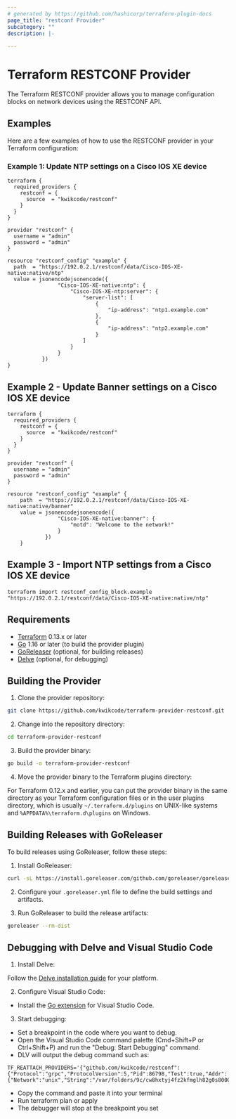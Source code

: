 ```yaml
---
# generated by https://github.com/hashicorp/terraform-plugin-docs
page_title: "restconf Provider"
subcategory: ""
description: |-
  
---
```


# Terraform RESTCONF Provider

The Terraform RESTCONF provider allows you to manage configuration blocks on network devices using the RESTCONF API.

## Examples

Here are a few examples of how to use the RESTCONF provider in your Terraform configuration:

### Example 1: Update NTP settings on a Cisco IOS XE device

```hcl
terraform {
  required_providers {
    restconf = {
      source  = "kwikcode/restconf"
    }
  }
}

provider "restconf" {
  username = "admin"
  password = "admin"
}

resource "restconf_config" "example" {
  path  = "https://192.0.2.1/restconf/data/Cisco-IOS-XE-native:native/ntp"
  value = jsonencodejsonencode({
                "Cisco-IOS-XE-native:ntp": {
                    "Cisco-IOS-XE-ntp:server": {
                        "server-list": [
                            {
                                "ip-address": "ntp1.example.com"
                            },
                            {
                                "ip-address": "ntp2.example.com"
                            }
                        ]
                    }
                }
           })
}
```

## Example 2 - Update Banner settings on a Cisco IOS XE device

```hcl
terraform {
  required_providers {
    restconf = {
      source  = "kwikcode/restconf"
    }
  }
}

provider "restconf" {
  username = "admin"
  password = "admin"
}

resource "restconf_config" "example" {
    path  = "https://192.0.2.1/restconf/data/Cisco-IOS-XE-native:native/banner"
    value = jsonencodejsonencode({
                "Cisco-IOS-XE-native:banner": {
                    "motd": "Welcome to the network!"
                }
            })
    }
```

## Example 3 - Import NTP settings from a Cisco IOS XE device
```
terraform import restconf_config_block.example "https://192.0.2.1/restconf/data/Cisco-IOS-XE-native:native/ntp"
```

## Requirements

- [Terraform](https://www.terraform.io/downloads.html) 0.13.x or later
- [Go](https://golang.org/doc/install) 1.16 or later (to build the provider plugin)
- [GoReleaser](https://goreleaser.com/install/) (optional, for building releases)
- [Delve](https://github.com/go-delve/delve/tree/master/Documentation/installation) (optional, for debugging)

## Building the Provider

1. Clone the provider repository:

```bash
git clone https://github.com/kwikcode/terraform-provider-restconf.git
```

2. Change into the repository directory:

```bash
cd terraform-provider-restconf
```

3. Build the provider binary:

```bash
go build -o terraform-provider-restconf
```

4. Move the provider binary to the Terraform plugins directory:

For Terraform 0.12.x and earlier, you can put the provider binary in the same directory as your Terraform configuration files or in the user plugins directory, which is usually `~/.terraform.d/plugins` on UNIX-like systems and `%APPDATA%\terraform.d\plugins` on Windows.

## Building Releases with GoReleaser

To build releases using GoReleaser, follow these steps:

1. Install GoReleaser:

```bash
curl -sL https://install.goreleaser.com/github.com/goreleaser/goreleaser.sh | sh
```

2. Configure your `.goreleaser.yml` file to define the build settings and artifacts.

3. Run GoReleaser to build the release artifacts:

```bash
goreleaser --rm-dist
```

## Debugging with Delve and Visual Studio Code

1. Install Delve:

Follow the [Delve installation guide](https://github.com/go-delve/delve/tree/master/Documentation/installation) for your platform.

2. Configure Visual Studio Code:

- Install the [Go extension](https://marketplace.visualstudio.com/items?itemName=golang.Go) for Visual Studio Code.

3. Start debugging:
- Set a breakpoint in the code where you want to debug.
- Open the Visual Studio Code command palette (Cmd+Shift+P or Ctrl+Shift+P) and run the "Debug: Start Debugging" command.
- DLV will output the debug command such as:
```
TF_REATTACH_PROVIDERS='{"github.com/kwikcode/restconf":{"Protocol":"grpc","ProtocolVersion":5,"Pid":86798,"Test":true,"Addr":{"Network":"unix","String":"/var/folders/9c/cw8hxtyj4fz2kfmglh82g0s80000gq/T/plugin1217677869"}}}'
```
- Copy the command and paste it into your terminal
- Run terraform plan or apply
- The debugger will stop at the breakpoint you set